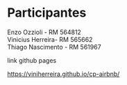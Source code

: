 # Participantes
Enzo Ozzioli - RM 564812  
Vinicius Herreira- RM 565662  
Thiago Nascimento - RM 561967

link github pages      

https://viniherreira.github.io/cp-airbnb/
